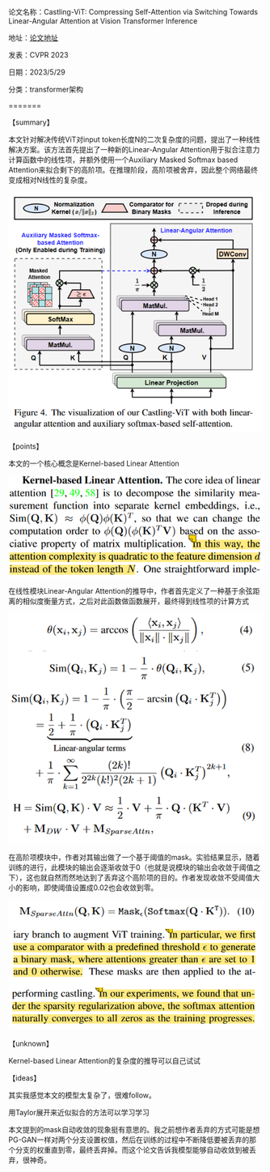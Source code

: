 论文名称：Castling-ViT: Compressing Self-Attention via Switching Towards Linear-Angular Attention at Vision Transformer Inference

地址：[论文地址](https://openaccess.thecvf.com/content/CVPR2023/html/You_Castling-ViT_Compressing_Self-Attention_via_Switching_Towards_Linear-Angular_Attention_at_Vision_CVPR_2023_paper.html)

发表：CVPR 2023

日期：2023/5/29

分类：transformer架构

=======

【summary】

本文针对解决传统ViT对input token长度N的二次复杂度的问题，提出了一种线性解决方案。该方法首先提出了一种新的Linear-Angular Attention用于拟合注意力计算函数中的线性项，并额外使用一个Auxiliary Masked Softmax based Attention来拟合剩下的高阶项。在推理阶段，高阶项被舍弃，因此整个网络最终变成相对N线性的复杂度。

![模型示意图](../img/Caslting-ViT4.png)

【points】

本文的一个核心概念是Kernel-based Linear Attention

![](../img/Caslting-ViT1.png)



在线性模块Linear-Angular Attention的推导中，作者首先定义了一种基于余弦距离的相似度衡量方式，之后对此函数做函数展开，最终得到线性项的计算方式

![](../img/Caslting-ViT2.png)

在高阶项模块中，作者对其输出做了一个基于阈值的mask。实验结果显示，随着训练的进行，此模块的输出会逐渐收敛于0（也就是说模块的输出会收敛于阈值之下），这也就自然而然地达到了丢弃这个高阶项的目的。作者发现收敛不受阈值大小的影响，即使阈值设置成0.02也会收敛到零。

![](../img/Caslting-ViT3.png)

【unknown】

Kernel-based Linear Attention的复杂度的推导可以自己试试

【ideas】

其实我感觉本文的模型太复杂了，很难follow。

用Taylor展开来近似拟合的方法可以学习学习

本文提到的mask自动收敛的现象挺有意思的。我之前想作者丢弃的方式可能是想PG-GAN一样对两个分支设置权值，然后在训练的过程中不断降低要被丢弃的那个分支的权重直到零，最终丢弃掉。而这个论文告诉我模型能够自动收敛到被丢弃，很神奇。
